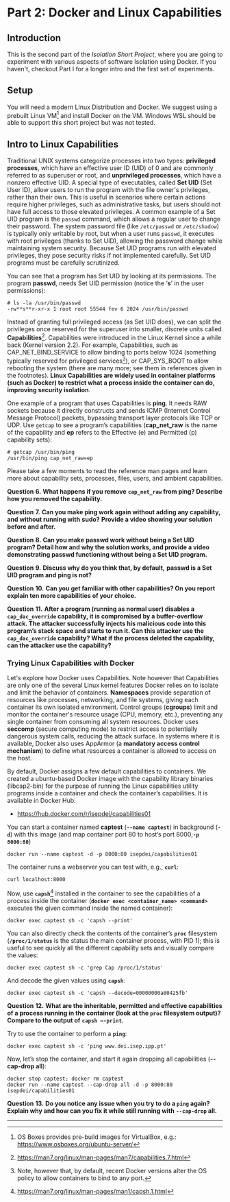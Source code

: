 
# Part 2: Docker and Linux Capabilities

## Introduction

This is the second part of the *Isolation Short Project*, where you are going to experiment with various aspects of software Isolation using Docker. If you haven't, checkout Part I for a longer intro and the first set of experiments.

## Setup

You will need a modern Linux Distribution and Docker. We suggest using a prebuilt Linux VM[^P21] and install Docker on the VM. Windows WSL should be able to support this short project but was not tested.

## Intro to Linux Capabilities

Traditional UNIX systems categorize processes into two types: **privileged processes**, which have an effective user ID (UID) of 0 and are commonly referred to as superuser or root, and **unprivileged processes**, which have a nonzero effective UID. A special type of executables, called **Set UID** (Set User ID), allow users to run the program with the file owner's privileges, rather than their own. This is useful in scenarios where certain actions require higher privileges, such as administrative tasks, but users should not have full access to those elevated privileges. A common example of a Set UID program is the `passwd` command, which allows a regular user to change their password. The system password file (like `/etc/passwd` or `/etc/shadow`) is typically only writable by root, but when a user runs `passwd`, it executes with root privileges (thanks to Set UID), allowing the password change while maintaining system security. Because Set UID programs run with elevated privileges, they pose security risks if not implemented carefully. Set UID programs must be carefully scrutinized.  

You can see that a program has Set UID by looking at its permissions. The program **passwd**, needs Set UID permission (notice the ‘**s**’ in the user permissions):

```
# ls -la /usr/bin/passwd
-rw**s**r-xr-x 1 root root 55544 fev 6 2024 /usr/bin/passwd
```

Instead of granting full privileged access (as Set UID does), we can split the privileges once reserved for the superuser into smaller, discrete units called **Capabilities**[^P22]. Capabilities were introduced in the Linux Kernel since a while back (Kernel version 2.2). For example, Capabilities, such as CAP_NET_BIND_SERVICE to allow binding to ports below 1024 (something typically reserved for privileged services[^P23]), or CAP_SYS_BOOT to allow rebooting the system (there are many more; see them in references given in the footnotes). **Linux Capabilities are widely used in container platforms (such as Docker) to restrict what a process inside the container can do, improving security isolation**. 

One example of a program that uses Capabilities is **ping**. It needs RAW sockets because it directly constructs and sends ICMP (Internet Control Message Protocol) packets, bypassing transport layer protocols like TCP or UDP. Use `getcap` to see a program’s capabilities (**cap_net_raw** is the name of the capability and **ep** refers to the Effective (e) and Permitted (p) capability sets):

```
# getcap /usr/bin/ping
/usr/bin/ping cap_net_raw=ep  
```

Please take a few moments to read the reference man pages and learn more about capability sets, processes, files, users, and ambient capabilities.

**Question** **6.** **What happens if you remove** **`cap_net_raw` from ping? Describe how you removed the capability.**

**Question** **7.** **Can you make ping work again without adding any capability, and without running with** **sudo?** **Provide a video showing your solution before and after.**

**Question** **8.** **Can you make** **passwd work without being a Set UID program? Detail how and why the solution works, and provide a video demonstrating passwd functioning without being a Set UID program.**

**Question** **9.** **Discuss why do you think that, by default,** **passwd is a Set UID program and** **ping is not?**

**Question** **10.** **Can you get familiar with other capabilities? On you report explain ten more capabilities of your choice.**

**Question** **11.** **After a program (running as normal user) disables a** **`cap_dac_override` capability, it is compromised by a buffer-overflow attack. The attacker successfully injects his malicious code into this program’s stack space and starts to run it. Can this attacker use the** **`cap_dac_override` capability? What if the process deleted the capability, can the attacker use the capability?**

### Trying Linux Capabilities with Docker

Let's explore how Docker uses Capabilities. Note however that Capabilities are only one of the several Linux kernel features Docker relies on to isolate and limit the behavior of containers. **Namespaces** provide separation of resources like processes, networking, and file systems, giving each container its own isolated environment. Control groups (**cgroups**) limit and monitor the container's resource usage (CPU, memory, etc.), preventing any single container from consuming all system resources. Docker uses **seccomp** (secure computing mode) to restrict access to potentially dangerous system calls, reducing the attack surface. In systems where it is available, Docker also uses AppArmor (a **mandatory access control mechanism**) to define what resources a container is allowed to access on the host.

By default, Docker assigns a few default capabilities to containers. We created a ubuntu-based Docker image with the capability library binaries (libcap2-bin) for the purpose of running the Linux capabilities utility programs inside a container and check the container’s capabilities. It is available in Docker Hub: 

- https://hub.docker.com/r/isepdei/capabilities01

You can start a container named **captest** (**`--name captest`**) in background (**`-d`**) with this image (and map container port 80 to host’s port 8000;**`-p 8000:80`**)

```
docker run --name captest -d -p 8000:80 isepdei/capabilities01
```

The container runs a webserver you can test with, e.g., **`curl`**:

```
curl localhost:8000
```

Now, use **`capsh`**[^P24] installed in the container to see the capabilities of a process inside the container (**`docker exec <container_name> <command>`** executes the given command inside the named container):

```
docker exec captest sh -c 'capsh --print'
```

You can also directly check the contents of the container’s **`proc`** filesystem (**`/proc/1/status`** is the status the main container process, with PID 1); this is useful to see quickly all the different capability sets and visually compare the values:

```
docker exec captest sh -c 'grep Cap /proc/1/status'
```

And decode the given values using **`capsh`**:

```
docker exec captest sh -c 'capsh --decode=00000000a80425fb'
```

**Question** **12.** **What are the inheritable, permitted and effective capabilities of a process running in the container (look at the `proc` filesystem output)? Compare to the output of** **`capsh –-print`.**

Try to use the container to perform a **`ping`**:

```
docker exec captest sh -c 'ping www.dei.isep.ipp.pt'
```

Now, let’s stop the container, and start it again dropping all capabilities (**--cap-drop all**):

```
docker stop captest; docker rm captest
docker run --name captest --cap-drop all -d -p 8000:80 isepdei/capabilities01
```

**Question** **13.** **Do you notice any issue when you try to do a `ping` again? Explain why and how can you fix it while still running with** **`--cap-drop` all.**

------

[^P21]: OS Boxes provides pre-build images for VirtualBox, e.g.: https://www.osboxes.org/ubuntu-server/

[^P22]: https://man7.org/linux/man-pages/man7/capabilities.7.html

[^P23]: Note, however that, by default, recent Docker versions alter the OS policy to allow containers to bind to any port.

[^P24]: https://man7.org/linux/man-pages/man1/capsh.1.html


